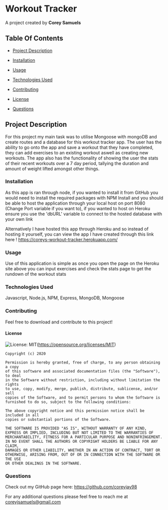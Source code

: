 # Workout Tracker

A project created by **Corey Samuels**

## Table Of Contents

- [Project Description](#project-description)

- [Installation](#installation)

- [Usage](#usage)

- [Technologies Used](#technologies-used)

- [Contributing](#contributing)

- [License](#license)

- [Questions](#questions)

## Project Description

For this project my main task was to utilise Mongoose with mongoDB and create routes and a database for this workout tracker app. The user has the ability to go onto the app and save a workout that they have completed, they can add exercises to an existing workout aswell as creating new workouts. The app also has the functionality of showing the user the stats of their recent workouts over a 7 day period, tallying the duration and amount of weight lifted amongst other things.

### Installation

As this app is ran through node, if you wanted to install it from GitHub you would need to install the required packages with NPM Install and you should be able to host the application through your local host on port 8080 (Change Port variable if you want to), if you wanted to host on Heroku ensure you use the 'dbURL' variable to connect to the hosted database with your own link

Alternatively I have hosted this app through Heroku and so instead of hosting it yourself, you can view the app I have created through this link here !
https://coreys-workout-tracker.herokuapp.com/

### Usage

Use of this application is simple as once you open the page on the Heroku site above you can input exercises and check the stats page to get the rundown of the workout stats

### Technologies Used

Javascript, Node.js, NPM, Express, MongoDB, Mongoose

### Contributing

Feel free to download and contribute to this project!

#### License

![License: MIT](https://img.shields.io/badge/License-MIT-yellow.svg)(https://opensource.org/licenses/MIT)

    Copyright (c) 2020

    Permission is hereby granted, free of charge, to any person obtaining a copy
    of this software and associated documentation files (the "Software"), to deal
    in the Software without restriction, including without limitation the rights
    to use, copy, modify, merge, publish, distribute, sublicense, and/or sell
    copies of the Software, and to permit persons to whom the Software is
    furnished to do so, subject to the following conditions:

    The above copyright notice and this permission notice shall be included in all
    copies or substantial portions of the Software.

    THE SOFTWARE IS PROVIDED "AS IS", WITHOUT WARRANTY OF ANY KIND,
    EXPRESS OR IMPLIED, INCLUDING BUT NOT LIMITED TO THE WARRANTIES OF
    MERCHANTABILITY, FITNESS FOR A PARTICULAR PURPOSE AND NONINFRINGEMENT.
    IN NO EVENT SHALL THE AUTHORS OR COPYRIGHT HOLDERS BE LIABLE FOR ANY CLAIM,
    DAMAGES OR OTHER LIABILITY, WHETHER IN AN ACTION OF CONTRACT, TORT OR
    OTHERWISE, ARISING FROM, OUT OF OR IN CONNECTION WITH THE SOFTWARE OR THE USE
    OR OTHER DEALINGS IN THE SOFTWARE.

### Questions

Check out my GitHub page here: https://github.com/coreyjay98

For any additional questions please feel free to reach me at coreyjsamuels@gmail.com
